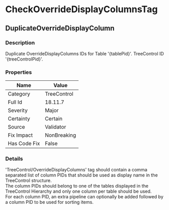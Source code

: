 ﻿---  
uid: Validator_18_11_7  
---

# CheckOverrideDisplayColumnsTag

## DuplicateOverrideDisplayColumn

### Description

Duplicate OverrideDisplayColumns IDs for Table '{tablePid}'. TreeControl ID '{treeControlPid}'.

### Properties

| Name         | Value       |
| ------------ | ----------- |
| Category     | TreeControl |
| Full Id      | 18.11.7     |
| Severity     | Major       |
| Certainty    | Certain     |
| Source       | Validator   |
| Fix Impact   | NonBreaking |
| Has Code Fix | False       |

### Details

'TreeControl\/OverrideDisplayColumns' tag should contain a comma separated list of column PIDs that should be used as display name in the TreeControl structure.  
The column PIDs should belong to one of the tables displayed in the TreeControl Hierarchy and only one column per table should be used.  
For each column PID, an extra pipeline can optionally be added followed by a column PID to be used for sorting items.
